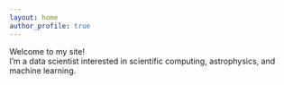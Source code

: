 ```yaml
---
layout: home
author_profile: true
---
```


Welcome to my site!  
I’m a data scientist interested in scientific computing, astrophysics, and machine learning.
